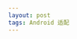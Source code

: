 ```yaml
---
layout: post
tags: Android 适配
---
```


<!-- 悬浮框权限 部分机型Toast需要此权限 Flyme-->
<uses-permission android:name="android.permission.SYSTEM_ALERT_WINDOW"/>

